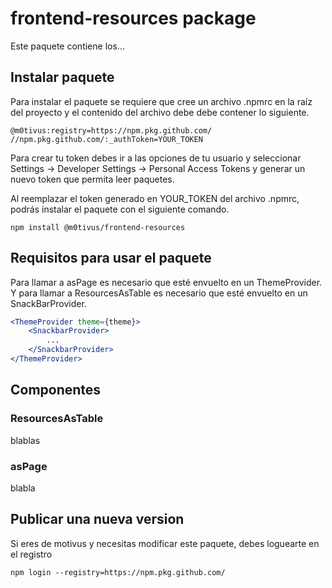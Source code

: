 # frontend-resources package
Este paquete contiene los...

## Instalar paquete
Para instalar el paquete se requiere que cree un archivo .npmrc en la raíz del proyecto y el contenido del archivo debe debe contener lo siguiente.

```
@m0tivus:registry=https://npm.pkg.github.com/
//npm.pkg.github.com/:_authToken=YOUR_TOKEN
```

Para crear tu token debes ir a las opciones de tu usuario y seleccionar Settings -> Developer Settings -> Personal Access Tokens y generar un nuevo token que permita leer paquetes.

Al reemplazar el token generado en YOUR_TOKEN del archivo .npmrc, podrás instalar el paquete con el siguiente comando.

```
npm install @m0tivus/frontend-resources
```
## Requisitos para usar el paquete

Para llamar a asPage es necesario que esté envuelto en un ThemeProvider. Y para llamar a ResourcesAsTable es necesario que esté envuelto en un SnackBarProvider. 

```jsx
<ThemeProvider theme={theme}>
    <SnackbarProvider>
        ...
    </SnackbarProvider>
</ThemeProvider>
```
## Componentes

### ResourcesAsTable

blablas

### asPage

blabla

## Publicar una nueva version

Si eres de motivus y necesitas modificar este paquete, debes loguearte en el registro

```
npm login --registry=https://npm.pkg.github.com/
```